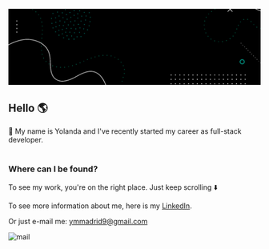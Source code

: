 <p align="center">
	<img src="public/img/headr.png" alt="header"/>
</p>

## Hello 🌎

👋 My name is Yolanda and I've recently started my career as full-stack developer.
<br></br>
### Where can I be found?

To see my work, you're on the right place. Just keep scrolling ⬇️

To see more information about me, here is my [LinkedIn](https://www.linkedin.com/in/ymmadrid/).

Or just e-mail me: ymmadrid9@gmail.com

![mail](https://media.giphy.com/media/UwrdbvJz1CNck/giphy.gif)